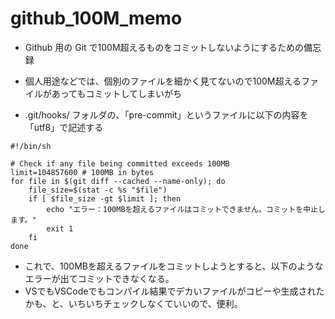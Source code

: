 # github_100M_memo
- Github 用の Git で100M超えるものをコミットしないようにするための備忘録
- 個人用途などでは、個別のファイルを細かく見てないので100M超えるファイルがあってもコミットしてしまいがち

- .git/hooks/ フォルダの、「pre-commit」というファイルに以下の内容を「utf8」で記述する

```
#!/bin/sh

# Check if any file being committed exceeds 100MB
limit=104857600 # 100MB in bytes
for file in $(git diff --cached --name-only); do
    file_size=$(stat -c %s "$file")
    if [ $file_size -gt $limit ]; then
        echo "エラー：100MBを超えるファイルはコミットできません。コミットを中止します。"
        exit 1
    fi
done
```

- これで、100MBを超えるファイルをコミットしようとすると、以下のようなエラーが出てコミットできなくなる。  
- VSでもVSCodeでもコンパイル結果でデカいファイルがコピーや生成されたかも、と、いちいちチェックしなくていいので、便利。

